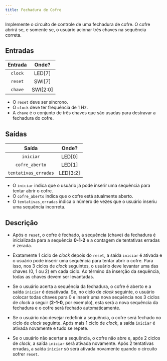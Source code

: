 ```yaml
---
title: Fechadura de Cofre
---
```


Implemente o circuito de controle de uma fechadura de cofre. O cofre abrirá se, e somente se, o usuário acionar três chaves na sequência correta. 

##  Entradas

| Entrada | Onde? |
| :--: | :--: |
| `clock` | LED[7] |
| `reset` | SWI[7] |
| `chave` | SWI[2:0] |

- O `reset` deve ser síncrono.
- O `clock` deve ter frequência de 1 Hz.
- A `chave` é o conjunto de três chaves que são usadas para destravar a fechadura do cofre.

## Saídas

| Saída | Onde? |
| :--: | :--: |
| `iniciar` | LED[0] |
| `cofre_aberto` | LED[1] |
| `tentativas_erradas` | LED[3:2] |

- O `iniciar` indica que o usuário já pode inserir uma sequência para tentar abrir o cofre.
- O `cofre_aberto` indica que o cofre está atualmente aberto.
- O `tentativas_erradas` indica o número de vezes que o usuário inseriu uma sequência incorreta.

## Descrição

- Após o `reset`, o cofre é fechado, a sequência (chave) da fechadura é inicializada para a sequência **0-1-2** e a contagem de tentativas erradas é zerada.

- Exatamente 1 ciclo de *clock* depois do `reset`, a saída `iniciar` é ativada e o usuário pode inserir uma sequência para tentar abrir o cofre. Para isso, nos 3 ciclos de *clock* seguintes, o usuário deve levantar uma das chaves (0, 1 ou 2) em cada ciclo. Ao término da inserção da sequência, todas as chaves devem ser levantadas.

- Se o usuário acerta a sequência da fechadura, o cofre é aberto e a saída `iniciar` é desativada. Se, no ciclo de *clock* seguinte, o usuário colocar todas chaves para 0 e inserir uma nova sequência nos 3 ciclos de *clock* a seguir (**2-1-0**, por exemplo), esta será a nova sequência da fechadura e o cofre será fechado automaticamente.

- Se o usuário não desejar redefinir a sequência, o cofre será fechado no ciclo de *clock* seguinte. Após mais 1 ciclo de *clock*, a saída `iniciar` é ativada novamente e tudo se repete.

- Se o usuário não acertar a sequência, o cofre não abre e, após 2 ciclos de *clock*, a saída `iniciar` será ativada novamente. Após 2 tentativas erradas, a saída `iniciar` só será ativada novamente quando o circuito sofrer `reset`.